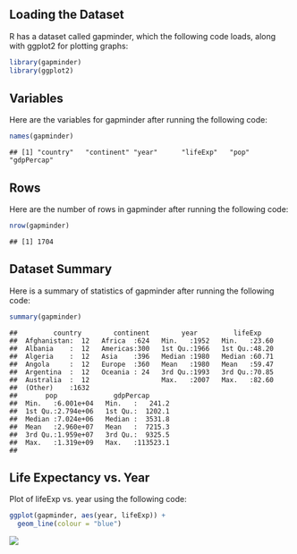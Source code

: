 
## Loading the Dataset

R has a dataset called gapminder, which the following code loads, along with ggplot2 for plotting graphs:
 
 
```r
library(gapminder)
library(ggplot2)
```


## Variables

Here are the variables for gapminder after running the following code:


```r
names(gapminder)
```

```
## [1] "country"   "continent" "year"      "lifeExp"   "pop"       "gdpPercap"
```

## Rows

Here are the number of rows in gapminder after running the following code:


```r
nrow(gapminder)
```

```
## [1] 1704
```

## Dataset Summary

Here is a summary of statistics of gapminder after running the following code:


```r
summary(gapminder)
```

```
##         country        continent        year         lifeExp     
##  Afghanistan:  12   Africa  :624   Min.   :1952   Min.   :23.60  
##  Albania    :  12   Americas:300   1st Qu.:1966   1st Qu.:48.20  
##  Algeria    :  12   Asia    :396   Median :1980   Median :60.71  
##  Angola     :  12   Europe  :360   Mean   :1980   Mean   :59.47  
##  Argentina  :  12   Oceania : 24   3rd Qu.:1993   3rd Qu.:70.85  
##  Australia  :  12                  Max.   :2007   Max.   :82.60  
##  (Other)    :1632                                                
##       pop              gdpPercap       
##  Min.   :6.001e+04   Min.   :   241.2  
##  1st Qu.:2.794e+06   1st Qu.:  1202.1  
##  Median :7.024e+06   Median :  3531.8  
##  Mean   :2.960e+07   Mean   :  7215.3  
##  3rd Qu.:1.959e+07   3rd Qu.:  9325.5  
##  Max.   :1.319e+09   Max.   :113523.1  
## 
```

## Life Expectancy vs. Year

Plot of lifeExp vs. year using the following code:


```r
ggplot(gapminder, aes(year, lifeExp)) +
  geom_line(colour = "blue")
```

![](hw01_gapminder_files/figure-html/unnamed-chunk-4-1.png)<!-- -->

